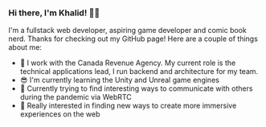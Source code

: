 ### Hi there, I'm Khalid! 👋🏾

I'm a fullstack web developer, aspiring game developer and comic book nerd. Thanks for checking out my GitHub page! Here are a couple of things about me:

 - :office: I work with the Canada Revenue Agency. My current role is the  technical applications lead, I run backend and architecture for my team.  
 - :sunglasses: I'm currently learning the Unity and Unreal game engines 
 - :thinking: Currently trying to find interesting ways to communicate with others during the pandemic via WebRTC
 - :iphone: Really interested in finding new ways to create more immersive experiences on the web
